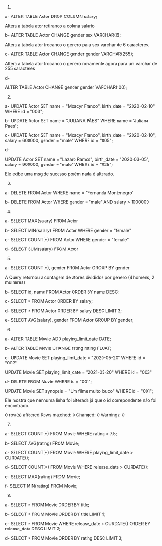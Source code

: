 1)

a-
ALTER TABLE Actor DROP COLUMN salary;

Altera a tabela ator retirando a coluna salario

b-
ALTER TABLE Actor CHANGE gender sex VARCHAR(6);

Altera a tabela ator trocando o genero para sex varchar de 6 caracteres.

c-
ALTER TABLE Actor CHANGE gender gender VARCHAR(255);

Altera a tabela ator trocando o genero novamente agora para um varchar de 255 caracteres

d-

ALTER TABLE Actor CHANGE gender gender VARCHAR(100);

2)

a-
UPDATE Actor
SET 
	name = "Moacyr Franco",
	birth_date = "2020-02-10"
WHERE id = "003";

b-
UPDATE Actor
SET name = "JULIANA PÃES"
WHERE name = "Juliana Paes";

c-
UPDATE Actor
SET 
		name = "Moacyr Franco",
		birth_date = "2020-02-10",
    salary = 600000,
    gender = "male"
WHERE id = "005";

d-

UPDATE Actor
SET 
		name = "Lazaro Ramos",
		birth_date = "2020-03-05",
    salary = 900000,
    gender = "male"
WHERE id = "025";

Ele exibe uma msg de sucesso porém nada é alterado. 

3)

a-
DELETE FROM Actor WHERE name = "Fernanda Montenegro"

b-
DELETE FROM Actor WHERE gender = "male" AND salary > 1000000

4)

a-
SELECT MAX(salary) FROM Actor

b-
SELECT MIN(salary) FROM Actor WHERE gender = "female"

c-
SELECT COUNT(*) FROM Actor WHERE gender = "female"

d-
SELECT SUM(salary) FROM Actor

5)

a-
SELECT COUNT(*), gender
FROM Actor
GROUP BY gender

A Query retornou a contagem de atores divididos por genero (4 homens, 2 mulheres)

b- 
SELECT id, name FROM Actor
ORDER BY name DESC;

c-
SELECT * FROM Actor
ORDER BY salary;

d-
SELECT * FROM Actor
ORDER BY salary DESC
LIMIT 3;

e-
SELECT AVG(salary), gender FROM Actor
GROUP BY gender;

6)

a-
ALTER TABLE Movie ADD playing_limit_date DATE;

b-
ALTER TABLE Movie CHANGE rating rating FLOAT;

c-
UPDATE Movie SET playing_limit_date = "2020-05-20"
WHERE id = "002"

UPDATE Movie SET playing_limit_date = "2021-05-20"
WHERE id = "003"

d-
DELETE FROM Movie WHERE id = "001";

UPDATE Movie SET synopsis = "Um filme muito louco"
WHERE id = "001";

Ele mostra que nenhuma linha foi alterada já que o id correpondente não foi encontrado.

0 row(s) affected Rows matched: 0  Changed: 0  Warnings: 0

7)

a-
SELECT COUNT(*) FROM Movie WHERE rating > 7.5;

b-
SELECT AVG(rating) FROM Movie;

c-
SELECT COUNT(*) FROM Movie WHERE playing_limit_date > CURDATE();

d-
SELECT COUNT(*) FROM Movie WHERE release_date > CURDATE();

e-
SELECT MAX(rating) FROM Movie;

f-
SELECT MIN(rating) FROM Movie;

8)

a-
SELECT * FROM Movie ORDER BY title;

b-
SELECT * FROM Movie ORDER BY title LIMIT 5;

c-
SELECT * FROM Movie 
WHERE release_date < CURDATE() 
ORDER BY release_date DESC 
LIMIT 3;

d-
SELECT * FROM Movie 
ORDER BY rating DESC 
LIMIT 3;